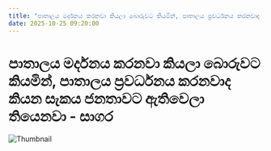 ```yaml
---
title: "පාතාලය මර්දනය කරනවා කියලා බොරුවට කියමින්, පාතාලය ප්‍රවර්ධනය කරනවාද කියන සැකය ජනතාවට ඇතිවෙලා තියෙනවා - සාගර"
date: 2025-10-25 09:20:00
---
```


# පාතාලය මර්දනය කරනවා කියලා බොරුවට කියමින්, පාතාලය ප්‍රවර්ධනය කරනවාද කියන සැකය ජනතාවට ඇතිවෙලා තියෙනවා - සාගර

![Thumbnail](https://helakuru.sgp1.cdn.digitaloceanspaces.com/esana/images/lib/sagara-kariyawasam-ggf.jpg)

